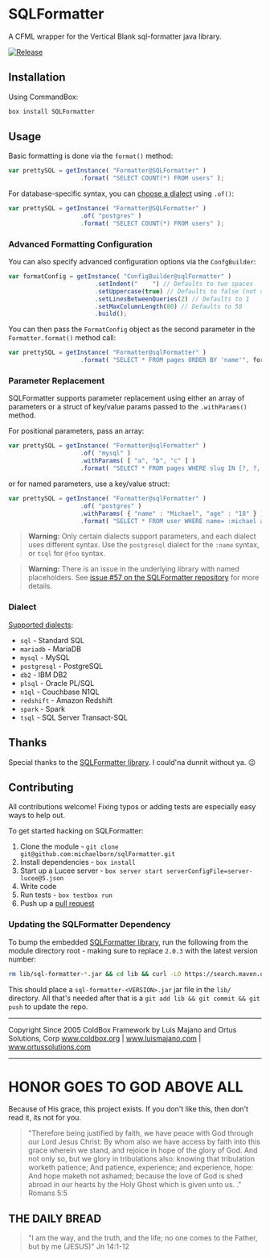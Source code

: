 # SQLFormatter

A CFML wrapper for the Vertical Blank sql-formatter java library.

[![Release](https://github.com/michaelborn/SQLFormatter/actions/workflows/ci.yml/badge.svg)](https://github.com/michaelborn/SQLFormatter/actions/workflows/ci.yml)

## Installation

Using CommandBox:

```js
box install SQLFormatter
```

## Usage

Basic formatting is done via the `format()` method:

```js
var prettySQL = getInstance( "Formatter@SQLFormatter" )
                    .format( "SELECT COUNT(*) FROM users" );
```

For database-specific syntax, you can [choose a dialect](#dialect) using `.of()`:

```js
var prettySQL = getInstance( "Formatter@SQLFormatter" )
                    .of( "postgres" )
                    .format( "SELECT COUNT(*) FROM users" );
```

### Advanced Formatting Configuration

You can also specify advanced configuration options via the `ConfgBuilder`:

```js
var formatConfig = getInstance( "ConfigBuilder@sqlFormatter" )
                        .setIndent("    ") // Defaults to two spaces
                        .setUppercase(true) // Defaults to false (not safe to use when SQL dialect has case-sensitive identifiers)
                        .setLinesBetweenQueries(2) // Defaults to 1
                        .setMaxColumnLength(80) // Defaults to 50
                        .build();
```

You can then pass the `FormatConfig` object as the second parameter in the `Formatter.format()` method call:

```js
var prettySQL = getInstance( "Formatter@sqlFormatter" )
                    .format( "SELECT * FROM pages ORDER BY 'name'", formatConfig );
```

### Parameter Replacement

SQLFormatter supports parameter replacement using either an array of parameters or a struct of key/value params passed to the `.withParams()` method.

For positional parameters, pass an array:

```js
var prettySQL = getInstance( "Formatter@sqlFormatter" )
                    .of( "mysql" )
                    .withParams( [ "a", "b", "c" ] )
                    .format( "SELECT * FROM pages WHERE slug IN [?, ?, ?]" );
```

or for named parameters, use a key/value struct:

```js
var prettySQL = getInstance( "Formatter@sqlFormatter" )
                    .of( "postgres" )
                    .withParams( { "name" : "Michael", "age" : "18" } )
                    .format( "SELECT * FROM user WHERE name= :michael and age= :age" );
```

> **Warning:** Only certain dialects support parameters, and each dialect uses different syntax. Use the `postgresql` dialect for the `:name` syntax, or `tsql` for `@foo` syntax.

> **Warning:** There is an issue in the underlying library with named placeholders. See [issue #57 on the SQLFormatter repository](https://github.com/vertical-blank/sql-formatter/issues/57) for more details.

### Dialect

[Supported dialects](https://github.com/vertical-blank/sql-formatter#dialect):

* `sql` - Standard SQL
* `mariadb` - MariaDB
* `mysql` - MySQL
* `postgresql` - PostgreSQL
* `db2` - IBM DB2
* `plsql` - Oracle PL/SQL
* `n1ql` - Couchbase N1QL
* `redshift` - Amazon Redshift
* `spark` - Spark
* `tsql` - SQL Server Transact-SQL

## Thanks

Special thanks to the [SQLFormatter library](https://github.com/vertical-blank/sql-formatter). I could'na dunnit without ya. 😉

## Contributing

All contributions welcome! Fixing typos or adding tests are especially easy ways to help out.

To get started hacking on SQLFormatter:

1. Clone the module - `git clone git@github.com:michaelborn/sqlFormatter.git`
2. Install dependencies - `box install`
3. Start up a Lucee server - `box server start serverConfigFile=server-lucee@5.json`
4. Write code
5. Run tests - `box testbox run`
6. Push up a [pull request](https://github.com/michaelborn/sqlFormatter/pulls)

### Updating the SQLFormatter Dependency

To bump the embedded [SQLFormatter library](https://github.com/vertical-blank/sql-formatter), run the following from the module directory root - making sure to replace `2.0.3` with the latest version number:

```bash
rm lib/sql-formatter-*.jar && cd lib && curl -LO https://search.maven.org/remotecontent?filepath=com/github/vertical-blank/sql-formatter/2.0.3/sql-formatter-2.0.3.jar
```

This should place a `sql-formatter-<VERSION>.jar` jar file in the `lib/` directory. All that's needed after that is a `git add lib && git commit && git push` to update the repo.

********************************************************************************
Copyright Since 2005 ColdBox Framework by Luis Majano and Ortus Solutions, Corp
www.coldbox.org | www.luismajano.com | www.ortussolutions.com
********************************************************************************

# HONOR GOES TO GOD ABOVE ALL

Because of His grace, this project exists. If you don't like this, then don't read it, its not for you.

>"Therefore being justified by faith, we have peace with God through our Lord Jesus Christ:
By whom also we have access by faith into this grace wherein we stand, and rejoice in hope of the glory of God.
And not only so, but we glory in tribulations also: knowing that tribulation worketh patience;
And patience, experience; and experience, hope:
And hope maketh not ashamed; because the love of God is shed abroad in our hearts by the
Holy Ghost which is given unto us. ." Romans 5:5

## THE DAILY BREAD

> "I am the way, and the truth, and the life; no one comes to the Father, but by me (JESUS)" Jn 14:1-12